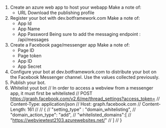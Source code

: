 1. Create an azure web app to host your webapp
	Make a note of:
	- URL
	Download the publishing profile
2. Register your bot with dev.botframework.com
   Make a note of:
	- App Id
	- App Name
	- App Password
	Being sure to add the messaging endpoint : <Azure Web App URL>/api/messages
3. Create a Facebook page/messenger app
   Make a note of:
	- Page ID
	- Page token
	- App ID
	- App Secret
4. Configure your bot at dev.botframework.com to distribute your bot on the Facebook Messenger channel.  Use the values collected previously.
5. Publish your bot.
6. Whitelist yout bot
// In order to access a webview from a messenger app, it must first be whitelisted
// POST https://graph.facebook.com/v2.6/me/thread_settings?access_token=<accesstoken>
// Content-Type: application/json
// Host: graph.facebook.com
// Content-Length: 161
// 
// {
//   "setting_type" : "domain_whitelisting",
//   "domain_action_type": "add",
//   "whitelisted_domains":[
//     "https://webviewtest2103.azurewebsites.net/"
//   ]
// }
